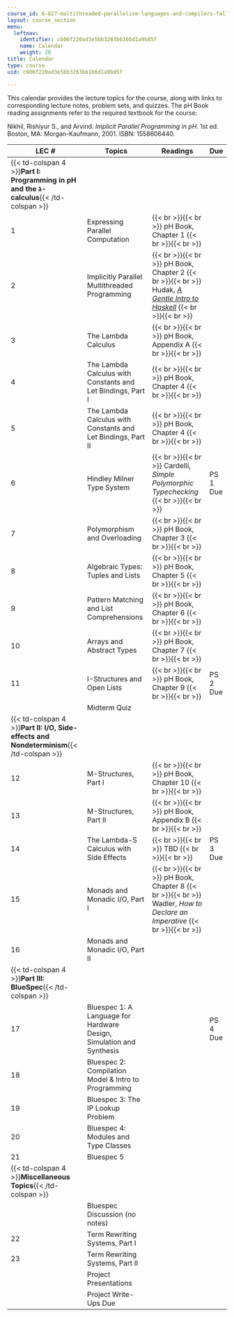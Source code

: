 ```yaml
---
course_id: 6-827-multithreaded-parallelism-languages-and-compilers-fall-2002
layout: course_section
menu:
  leftnav:
    identifier: c606f220ad3e5bb3263b6166d1a9b85f
    name: Calendar
    weight: 20
title: Calendar
type: course
uid: c606f220ad3e5bb3263b6166d1a9b85f

---
```


This calendar provides the lecture topics for the course, along with links to corresponding lecture notes, problem sets, and quizzes. The pH Book reading assignments refer to the required textbook for the course:

Nikhil, Rishiyur S., and Arvind. _Implicit Parallel Programming in pH_. 1st ed. Boston, MA: Morgan-Kaufmann, 2001. ISBN: 1558606440.

| LEC # | Topics | Readings | Due |
| --- | --- | --- | --- |
| {{< td-colspan 4 >}}**Part I: Programming in pH and the ג-calculus**{{< /td-colspan >}} ||||
| 1 | Expressing Parallel Computation |  {{< br >}}{{< br >}} pH Book, Chapter 1 {{< br >}}{{< br >}}  | &nbsp; |
| 2 | Implicitly Parallel Multithreaded Programming |  {{< br >}}{{< br >}} pH Book, Chapter 2 {{< br >}}{{< br >}} Hudak, [_A Gentle Intro to Haskell_](http://www.haskell.org/tutorial/) {{< br >}}{{< br >}}  | &nbsp; |
| 3 | The Lambda Calculus |  {{< br >}}{{< br >}} pH Book, Appendix A {{< br >}}{{< br >}}  | &nbsp; |
| 4 | The Lambda Calculus with Constants and Let Bindings, Part I |  {{< br >}}{{< br >}} pH Book, Chapter 4 {{< br >}}{{< br >}}  | &nbsp; |
| 5 | The Lambda Calculus with Constants and Let Bindings, Part II |  {{< br >}}{{< br >}} pH Book, Chapter 4 {{< br >}}{{< br >}}  | &nbsp; |
| 6 | Hindley Milner Type System |  {{< br >}}{{< br >}} Cardelli, _Simple Polymorphic Typechecking_ {{< br >}}{{< br >}}  | PS 1 Due |
| 7 | Polymorphism and Overloading |  {{< br >}}{{< br >}} pH Book, Chapter 3 {{< br >}}{{< br >}}  | &nbsp; |
| 8 | Algebraic Types: Tuples and Lists |  {{< br >}}{{< br >}} pH Book, Chapter 5 {{< br >}}{{< br >}}  | &nbsp; |
| 9 | Pattern Matching and List Comprehensions |  {{< br >}}{{< br >}} pH Book, Chapter 6 {{< br >}}{{< br >}}  | &nbsp; |
| 10 | Arrays and Abstract Types |  {{< br >}}{{< br >}} pH Book, Chapter 7 {{< br >}}{{< br >}}  | &nbsp; |
| 11 | I-Structures and Open Lists |  {{< br >}}{{< br >}} pH Book, Chapter 9 {{< br >}}{{< br >}}  | PS 2 Due |
| &nbsp; | Midterm Quiz | &nbsp; |
| {{< td-colspan 4 >}}**Part II: I/O, Side-effects and Nondeterminism**{{< /td-colspan >}} ||||
| 12 | M-Structures, Part I |  {{< br >}}{{< br >}} pH Book, Chapter 10 {{< br >}}{{< br >}}  | &nbsp; |
| 13 | M-Structures, Part II |  {{< br >}}{{< br >}} pH Book, Appendix B {{< br >}}{{< br >}}  | &nbsp; |
| 14 | The Lambda-S Calculus with Side Effects |  {{< br >}}{{< br >}} TBD {{< br >}}{{< br >}}  | PS 3 Due |
| 15 | Monads and Monadic I/O, Part I |  {{< br >}}{{< br >}} pH Book, Chapter 8 {{< br >}}{{< br >}} Wadler, _How to Declare an Imperative_ {{< br >}}{{< br >}}  | &nbsp; |
| 16 | Monads and Monadic I/O, Part II | &nbsp; |
| {{< td-colspan 4 >}}**Part III: BlueSpec**{{< /td-colspan >}} ||||
| 17 | Bluespec 1: A Language for Hardware Design, Simulation and Synthesis | &nbsp; | PS 4 Due |
| 18 | Bluespec 2: Compilation Model & Intro to Programming | &nbsp; |
| 19 | Bluespec 3: The IP Lookup Problem | &nbsp; |
| 20 | Bluespec 4: Modules and Type Classes | &nbsp; |
| 21 | Bluespec 5 | &nbsp; |
| {{< td-colspan 4 >}}**Miscellaneous Topics**{{< /td-colspan >}} ||||
| &nbsp; | Bluespec Discussion (no notes) | &nbsp; |
| 22 | Term Rewriting Systems, Part I | &nbsp; |
| 23 | Term Rewriting Systems, Part II | &nbsp; |
| &nbsp; | Project Presentations | &nbsp; |
| &nbsp; | Project Write-Ups Due | &nbsp; |